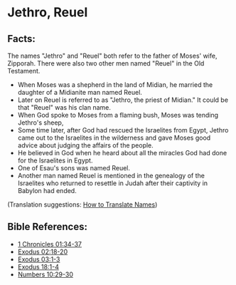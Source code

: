 # Jethro, Reuel #

## Facts: ##

The names "Jethro" and "Reuel" both refer to the father of Moses' wife, Zipporah. There were also two other men named "Reuel" in the Old Testament.

* When Moses was a shepherd in the land of Midian, he married the daughter of a Midianite man named Reuel.
* Later on Reuel is referred to as "Jethro, the priest of Midian."  It could be that "Reuel" was his clan name.
* When God spoke to Moses from a flaming bush, Moses was tending Jethro's sheep, 
* Some time later, after God had rescued the Israelites from Egypt, Jethro came out to the Israelites in the wilderness and gave Moses good advice about judging the affairs of the people.
* He believed in God when he heard about all the miracles God had done for the Israelites in Egypt.
* One of Esau's sons was named Reuel.
* Another man named Reuel is mentioned in the genealogy of the Israelites who returned to resettle in Judah after their captivity in Babylon had ended. 

(Translation suggestions: [How to Translate Names](en/ta-vol1/translate/man/translate-names))



## Bible References: ##

* [1 Chronicles 01:34-37](en/tn/1ch/help/01/34)
* [Exodus 02:18-20](en/tn/exo/help/02/18)
* [Exodus 03:1-3](en/tn/exo/help/03/01)
* [Exodus 18:1-4](en/tn/exo/help/18/01)
* [Numbers 10:29-30](en/tn/num/help/10/29)
